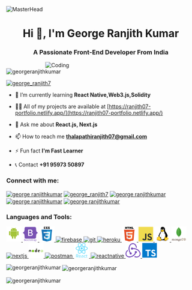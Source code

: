 ![MasterHead](https://hnwebmarketingseo.files.wordpress.com/2018/06/giphy.gif?w=1108)
<h1 align="center">Hi 👋, I'm George Ranjith Kumar</h1>
<h3 align="center">A Passionate Front-End Developer From India</h3>
<img align="right" alt="Coding" width="400" src="https://gsyslab.com/wp-content/uploads/2021/11/web_development_2.gif">
<p align="left"> <img src="https://komarev.com/ghpvc/?username=georgeranjithkumar&label=Profile%20views&color=0e75b6&style=flat" alt="georgeranjithkumar" /> </p>

<p align="left"> <a href="https://twitter.com/george_ranjith7" target="blank"><img src="https://img.shields.io/twitter/follow/george_ranjith7?logo=twitter&style=for-the-badge" alt="george_ranjith7" /></a> </p>

- 🌱 I’m currently learning **React Native,Web3.js,Solidity**

- 👨‍💻 All of my projects are available at [https://ranjith07-portfolio.netlify.app/](https://ranjith07-portfolio.netlify.app/)

- 💬 Ask me about **React.js, Next.js**

- 📫 How to reach me **thalapathiranjith07@gmail.com**

- ⚡ Fun fact **I'm Fast Learner**

- 📞 Contact **+91 95973 50897**

<h3 align="left">Connect with me:</h3>
<p align="left">
<a href="https://dev.to/george ranjithkumar" target="blank"><img align="center" src="https://raw.githubusercontent.com/rahuldkjain/github-profile-readme-generator/master/src/images/icons/Social/devto.svg" alt="george ranjithkumar" height="30" width="40" /></a>
<a href="https://twitter.com/george_ranjith7" target="blank"><img align="center" src="https://raw.githubusercontent.com/rahuldkjain/github-profile-readme-generator/master/src/images/icons/Social/twitter.svg" alt="george_ranjith7" height="30" width="40" /></a>
<a href="https://linkedin.com/in/george ranjithkumar" target="blank"><img align="center" src="https://raw.githubusercontent.com/rahuldkjain/github-profile-readme-generator/master/src/images/icons/Social/linked-in-alt.svg" alt="george ranjithkumar" height="30" width="40" /></a>
<a href="https://instagram.com/george ranjithkumar" target="blank"><img align="center" src="https://raw.githubusercontent.com/rahuldkjain/github-profile-readme-generator/master/src/images/icons/Social/instagram.svg" alt="george ranjithkumar" height="30" width="40" /></a>
<a href="https://discord.gg/george ranjithkumar" target="blank"><img align="center" src="https://raw.githubusercontent.com/rahuldkjain/github-profile-readme-generator/master/src/images/icons/Social/discord.svg" alt="george ranjithkumar" height="30" width="40" /></a>
</p>

<h3 align="left">Languages and Tools:</h3>
<p align="left"> <a href="https://developer.android.com" target="_blank" rel="noreferrer"> <img src="https://raw.githubusercontent.com/devicons/devicon/master/icons/android/android-original-wordmark.svg" alt="android" width="40" height="40"/> </a> <a href="https://getbootstrap.com" target="_blank" rel="noreferrer"> <img src="https://raw.githubusercontent.com/devicons/devicon/master/icons/bootstrap/bootstrap-plain-wordmark.svg" alt="bootstrap" width="40" height="40"/> </a> <a href="https://www.w3schools.com/css/" target="_blank" rel="noreferrer"> <img src="https://raw.githubusercontent.com/devicons/devicon/master/icons/css3/css3-original-wordmark.svg" alt="css3" width="40" height="40"/> </a> <a href="https://firebase.google.com/" target="_blank" rel="noreferrer"> <img src="https://www.vectorlogo.zone/logos/firebase/firebase-icon.svg" alt="firebase" width="40" height="40"/> </a> <a href="https://git-scm.com/" target="_blank" rel="noreferrer"> <img src="https://www.vectorlogo.zone/logos/git-scm/git-scm-icon.svg" alt="git" width="40" height="40"/> </a> <a href="https://heroku.com" target="_blank" rel="noreferrer"> <img src="https://www.vectorlogo.zone/logos/heroku/heroku-icon.svg" alt="heroku" width="40" height="40"/> </a> <a href="https://www.w3.org/html/" target="_blank" rel="noreferrer"> <img src="https://raw.githubusercontent.com/devicons/devicon/master/icons/html5/html5-original-wordmark.svg" alt="html5" width="40" height="40"/> </a> <a href="https://developer.mozilla.org/en-US/docs/Web/JavaScript" target="_blank" rel="noreferrer"> <img src="https://raw.githubusercontent.com/devicons/devicon/master/icons/javascript/javascript-original.svg" alt="javascript" width="40" height="40"/> </a> <a href="https://www.linux.org/" target="_blank" rel="noreferrer"> <img src="https://raw.githubusercontent.com/devicons/devicon/master/icons/linux/linux-original.svg" alt="linux" width="40" height="40"/> </a> <a href="https://www.mongodb.com/" target="_blank" rel="noreferrer"> <img src="https://raw.githubusercontent.com/devicons/devicon/master/icons/mongodb/mongodb-original-wordmark.svg" alt="mongodb" width="40" height="40"/> </a> <a href="https://nextjs.org/" target="_blank" rel="noreferrer"> <img src="https://cdn.worldvectorlogo.com/logos/nextjs-2.svg" alt="nextjs" width="40" height="40"/> </a> <a href="https://nodejs.org" target="_blank" rel="noreferrer"> <img src="https://raw.githubusercontent.com/devicons/devicon/master/icons/nodejs/nodejs-original-wordmark.svg" alt="nodejs" width="40" height="40"/> </a> <a href="https://postman.com" target="_blank" rel="noreferrer"> <img src="https://www.vectorlogo.zone/logos/getpostman/getpostman-icon.svg" alt="postman" width="40" height="40"/> </a> <a href="https://reactjs.org/" target="_blank" rel="noreferrer"> <img src="https://raw.githubusercontent.com/devicons/devicon/master/icons/react/react-original-wordmark.svg" alt="react" width="40" height="40"/> </a> <a href="https://reactnative.dev/" target="_blank" rel="noreferrer"> <img src="https://reactnative.dev/img/header_logo.svg" alt="reactnative" width="40" height="40"/> </a> <a href="https://redux.js.org" target="_blank" rel="noreferrer"> <img src="https://raw.githubusercontent.com/devicons/devicon/master/icons/redux/redux-original.svg" alt="redux" width="40" height="40"/> </a> <a href="https://www.typescriptlang.org/" target="_blank" rel="noreferrer"> <img src="https://raw.githubusercontent.com/devicons/devicon/master/icons/typescript/typescript-original.svg" alt="typescript" width="40" height="40"/> </a> </p>

<p><img align="left" src="https://github-readme-stats.vercel.app/api/top-langs?username=georgeranjithkumar&show_icons=true&locale=en&layout=compact" alt="georgeranjithkumar" /></p>

<p>&nbsp;<img align="center" src="https://github-readme-stats.vercel.app/api?username=georgeranjithkumar&show_icons=true&locale=en" alt="georgeranjithkumar" /></p>

<p><img align="center" src="https://github-readme-streak-stats.herokuapp.com/?user=georgeranjithkumar&" alt="georgeranjithkumar" /></p>
